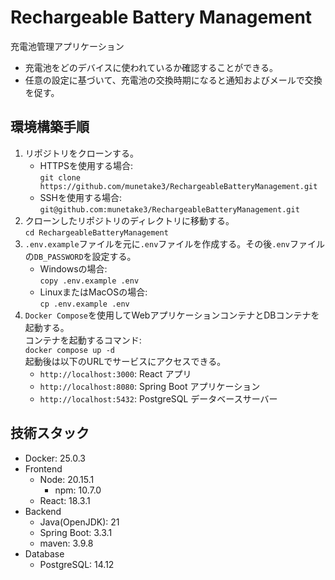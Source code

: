 # Rechargeable Battery Management

充電池管理アプリケーション

- 充電池をどのデバイスに使われているか確認することができる。
- 任意の設定に基づいて、充電池の交換時期になると通知およびメールで交換を促す。

## 環境構築手順

1. リポジトリをクローンする。  
   - HTTPSを使用する場合:  
     `git clone https://github.com/munetake3/RechargeableBatteryManagement.git`  
   - SSHを使用する場合:  
     `git@github.com:munetake3/RechargeableBatteryManagement.git`
1. クローンしたリポジトリのディレクトリに移動する。  
   `cd RechargeableBatteryManagement`
1. `.env.example`ファイルを元に`.env`ファイルを作成する。その後`.env`ファイルの`DB_PASSWORD`を設定する。  
   - Windowsの場合:  
     `copy .env.example .env`
   - LinuxまたはMacOSの場合:  
     `cp .env.example .env`
1. `Docker Compose`を使用してWebアプリケーションコンテナとDBコンテナを起動する。  
   コンテナを起動するコマンド:  
   `docker compose up -d`  
   起動後は以下のURLでサービスにアクセスできる。
   - `http://localhost:3000`: React アプリ
   - `http://localhost:8080`: Spring Boot アプリケーション
   - `http://localhost:5432`: PostgreSQL データベースサーバー

## 技術スタック

- Docker: 25.0.3
- Frontend
  - Node: 20.15.1
    - npm: 10.7.0
  - React: 18.3.1
- Backend
  - Java(OpenJDK): 21
  - Spring Boot: 3.3.1
  - maven: 3.9.8
- Database
  - PostgreSQL: 14.12
